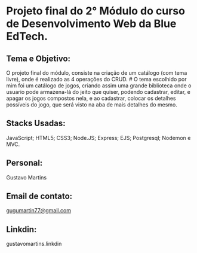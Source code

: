 # Projeto final do 2° Módulo do curso de Desenvolvimento Web da Blue EdTech.
## Tema e Objetivo: 
<p>O projeto final do módulo, consiste na criação de um catálogo (com tema livre), onde é realizado as 4 operações do CRUD.
# O tema escolhido por mim foi um catálogo de jogos, criando assim uma grande biblioteca onde o usuario pode armazena-lá do jeito que quiser, podendo cadastrar, editar, e apagar os jogos compostos nela, e ao cadastrar, colocar os detalhes possíveis do jogo, que será visto na aba de mais detalhes do mesmo.
</p>

## Stacks Usadas: 
<p> 
JavaScript; HTML5; CSS3; Node.JS; Express; EJS; Postgresql; Nodemon e MVC.
</p>

## Personal: 
<p>Gustavo Martins </p>

## Email de contato: 
<p>
<a href = "mailto:gugumartin77@gmail.com"> gugumartin77@gmail.com</a>
</p>

## Linkdin: 
<p>
<a>gustavomartins.linkdin</a>
</p>